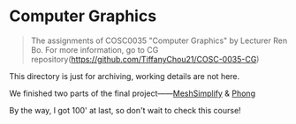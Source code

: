 # Computer Graphics
> The assignments of COSC0035 "Computer Graphics" by Lecturer Ren Bo.
For more information, go to CG repository(https://github.com/TiffanyChou21/COSC-0035-CG)

This directory is just for archiving, working details are not here.

We finished two parts of the final project——[MeshSimplify](https://cdn.jsdelivr.net/gh/TiffanyChou21/CDN/video/MeshSimplify.mp4) & [Phong](https://cdn.jsdelivr.net/gh/TiffanyChou21/CDN/video/Phong.mp4)

By the way, I got 100' at last, so don't wait to check this course!

